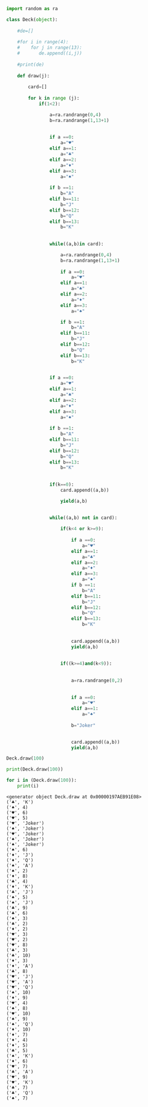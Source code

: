 

```python
import random as ra

class Deck(object): 
    
    #de=[]
     
    #for i in range(4):
    #    for j in range(13):
    #       de.append((i,j))
                    
    #print(de)
    
    def draw(j):
        
        card=[]
    
        for k in range (j):  
            if(1<2):

                a=ra.randrange(0,4)            
                b=ra.randrange(1,13+1)    
                
                
                if a ==0:
                    a="♥"
                elif a==1:
                    a="♣"
                elif a==2:
                    a="♦"
                elif a==3:
                    a="♠"
                   
                if b ==1:
                    b="A"
                elif b==11:
                    b="J"
                elif b==12:
                    b="Q"
                elif b==13:
                    b="K"
                     
                
                while((a,b)in card):

                    a=ra.randrange(0,4)            
                    b=ra.randrange(1,13+1) 
                    
                    if a ==0:
                        a="♥"
                    elif a==1:
                        a="♣"
                    elif a==2:
                        a="♦"
                    elif a==3:
                        a="♠"

                    if b ==1:
                        b="A"
                    elif b==11:
                        b="J"
                    elif b==12:
                        b="Q"
                    elif b==13:
                        b="K"

                
                if a ==0:
                    a="♥"
                elif a==1:
                    a="♣"
                elif a==2:
                    a="♦"
                elif a==3:
                    a="♠"
                   
                if b ==1:
                    b="A"
                elif b==11:
                    b="J"
                elif b==12:
                    b="Q"
                elif b==13:
                    b="K"
                     
                    
                if(k==0):
                    card.append((a,b)) 

                    yield(a,b)  
                 

                while((a,b) not in card): 
                    
                    if(k<4 or k>=9):
        
                        if a ==0:
                            a="♥"
                        elif a==1:
                            a="♣"
                        elif a==2:
                            a="♦"
                        elif a==3:
                            a="♠"
                        if b ==1:
                            b="A"
                        elif b==11:
                            b="J"
                        elif b==12:
                            b="Q"
                        elif b==13:
                            b="K"
                            
                        
                        card.append((a,b)) 
                        yield(a,b) 
                
                    
                    if((k>=4)and(k<9)): 
                        
                        
                        a=ra.randrange(0,2) 
                        
                        
                        if a ==0:
                            a="♥"
                        elif a==1:
                            a="♠"
                            
                        b="Joker"
                               

                        card.append((a,b)) 
                        yield(a,b)   

Deck.draw(100)

print(Deck.draw(100))

for i in (Deck.draw(100)):
    print(i)
```

    <generator object Deck.draw at 0x00000197AEB91E08>
    ('♣', 'K')
    ('♠', 4)
    ('♥', 6)
    ('♥', 5)
    ('♥', 'Joker')
    ('♠', 'Joker')
    ('♥', 'Joker')
    ('♠', 'Joker')
    ('♠', 'Joker')
    ('♠', 6)
    ('♦', 'J')
    ('♦', 'Q')
    ('♠', 'A')
    ('♠', 2)
    ('♦', 8)
    ('♣', 4)
    ('♦', 'K')
    ('♣', 'J')
    ('♠', 5)
    ('♠', 'J')
    ('♣', 9)
    ('♣', 6)
    ('♠', 3)
    ('♣', 2)
    ('♦', 2)
    ('♥', 3)
    ('♥', 2)
    ('♥', 8)
    ('♣', 3)
    ('♣', 10)
    ('♦', 3)
    ('♦', 'A')
    ('♣', 8)
    ('♥', 'J')
    ('♥', 'A')
    ('♥', 'Q')
    ('♠', 10)
    ('♦', 9)
    ('♥', 4)
    ('♠', 8)
    ('♥', 10)
    ('♠', 9)
    ('♠', 'Q')
    ('♦', 10)
    ('♦', 7)
    ('♦', 4)
    ('♦', 5)
    ('♣', 5)
    ('♠', 'K')
    ('♦', 6)
    ('♥', 7)
    ('♣', 'A')
    ('♥', 9)
    ('♥', 'K')
    ('♣', 7)
    ('♣', 'Q')
    ('♠', 7)
    
